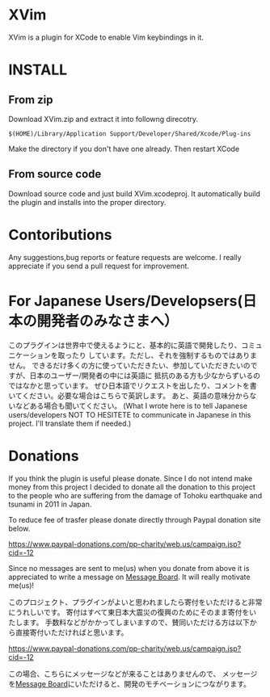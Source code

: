 XVim
=======

XVim is a plugin for XCode to enable Vim keybindings in it.


INSTALL
=======

From zip
--------

Download XVim.zip and extract it into followng direcotry.

    $(HOME)/Library/Application Support/Developer/Shared/Xcode/Plug-ins

Make the directory if you don't have one already.
Then restart XCode


From source code
-----------------

Download source code and just build XVim.xcodeproj.
It automatically build the plugin and installs into the proper directory.


Contoributions
==============
Any suggestions,bug reports or feature requests are welcome.
I really appreciate if you send a pull request for improvement.


For Japanese Users/Developsers(日本の開発者のみなさまへ）
==================================================
このプラグインは世界中で使えるようにと、基本的に英語で開発したり、コミュニケーションを取ったり
しています。ただし、それを強制するものではありません。
できるだけ多くの方に使っていただきたい、参加していただきたいのですが、日本のユーザー/開発者の中には英語に
抵抗のある方も少なからずいるのではなかと思っています。
ぜひ日本語でリクエストを出したり、コメントを書いてください。必要な場合はこちらで英訳します。
あと、英語の意味分からないなどある場合も聞いてください。
(What I wrote here is to tell Japanese users/developers NOT TO HESITETE to communicate in Japanese in this project. I'll translate them if needed.)


Donations
===========
If you think the plugin is useful please donate.
Since I do not intend make money from this project I decided to donate all the donation
to this project to the people who are suffering from the damage of Tohoku earthquake and tsunami in 2011 in Japan.

To reduce fee of trasfer please donate directly through Paypal donation site below.

https://www.paypal-donations.com/pp-charity/web.us/campaign.jsp?cid=-12

Since no messages are sent to me(us) when you donate from above
it is appreciated to write a message on [Message Board]( https://github.com/JugglerShu/XVim/wiki/Donation-massges-to-XVim ).
It will really motivate me(us)!

このプロジェクト、プラグインがよいと思われましたら寄付をいただけると非常にうれしいです。
寄付はすべて東日本大震災の復興のためにそのまま寄付をいたします。
手数料などがかかってしまいますので、賛同いただける方は以下から直接寄付いただければと思います。

https://www.paypal-donations.com/pp-charity/web.us/campaign.jsp?cid=-12

この場合、こちらにメッセージなどが来ることはありませんので、
メッセージを[Message Board]( https://github.com/JugglerShu/XVim/wiki/Donation-massges-to-XVim )にいただけると、開発のモチベーションにつながります。
